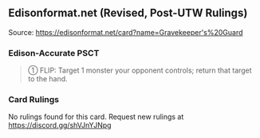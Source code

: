 
## Edisonformat.net (Revised, Post-UTW Rulings)

Source: https://edisonformat.net/card?name=Gravekeeper's%20Guard

### Edison-Accurate PSCT

> ① FLIP: Target 1 monster your opponent controls; return that target to the hand.

### Card Rulings

No rulings found for this card. Request new rulings at https://discord.gg/shVJnYJNpg
            